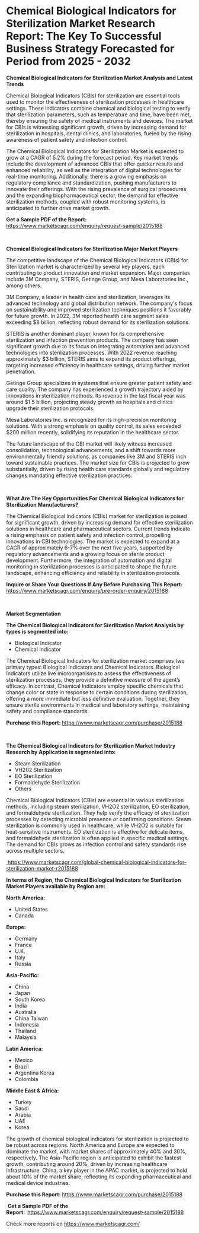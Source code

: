 <p><h1>Chemical Biological Indicators for Sterilization Market Research Report: The Key To Successful Business Strategy Forecasted for Period from 2025 - 2032</h1></p><p><strong>Chemical Biological Indicators for Sterilization Market Analysis and Latest Trends</strong></p>
<p><p>Chemical Biological Indicators (CBIs) for sterilization are essential tools used to monitor the effectiveness of sterilization processes in healthcare settings. These indicators combine chemical and biological testing to verify that sterilization parameters, such as temperature and time, have been met, thereby ensuring the safety of medical instruments and devices. The market for CBIs is witnessing significant growth, driven by increasing demand for sterilization in hospitals, dental clinics, and laboratories, fueled by the rising awareness of patient safety and infection control.</p><p>The Chemical Biological Indicators for Sterilization Market is expected to grow at a CAGR of 5.2% during the forecast period. Key market trends include the development of advanced CBIs that offer quicker results and enhanced reliability, as well as the integration of digital technologies for real-time monitoring. Additionally, there is a growing emphasis on regulatory compliance and standardization, pushing manufacturers to innovate their offerings. With the rising prevalence of surgical procedures and the expanding biopharmaceutical sector, the demand for effective sterilization methods, coupled with robust monitoring systems, is anticipated to further drive market growth.</p></p>
<p><strong>Get a Sample PDF of the Report:&nbsp;</strong> <a href="https://www.marketscagr.com/enquiry/request-sample/2015188?utm_campaign=1995&utm_medium=2&utm_source=Github&utm_content=ia&utm_term=17012025&utm_id=chemical-biological-indicators-for-sterilization">https://www.marketscagr.com/enquiry/request-sample/2015188</a></p>
<p>&nbsp;</p>
<p><strong>Chemical Biological Indicators for Sterilization Major Market Players</strong></p>
<p><p>The competitive landscape of the Chemical Biological Indicators (CBIs) for Sterilization market is characterized by several key players, each contributing to product innovation and market expansion. Major companies include 3M Company, STERIS, Getinge Group, and Mesa Laboratories Inc., among others.</p><p>3M Company, a leader in health care and sterilization, leverages its advanced technology and global distribution network. The company's focus on sustainability and improved sterilization techniques positions it favorably for future growth. In 2022, 3M reported health care segment sales exceeding $8 billion, reflecting robust demand for its sterilization solutions.</p><p>STERIS is another dominant player, known for its comprehensive sterilization and infection prevention products. The company has seen significant growth due to its focus on integrating automation and advanced technologies into sterilization processes. With 2022 revenue reaching approximately $3 billion, STERIS aims to expand its product offerings, targeting increased efficiency in healthcare settings, driving further market penetration.</p><p>Getinge Group specializes in systems that ensure greater patient safety and care quality. The company has experienced a growth trajectory aided by innovations in sterilization methods. Its revenue in the last fiscal year was around $1.5 billion, projecting steady growth as hospitals and clinics upgrade their sterilization protocols.</p><p>Mesa Laboratories Inc. is recognized for its high-precision monitoring solutions. With a strong emphasis on quality control, its sales exceeded $200 million recently, solidifying its reputation in the healthcare sector.</p><p>The future landscape of the CBI market will likely witness increased consolidation, technological advancements, and a shift towards more environmentally friendly solutions, as companies like 3M and STERIS inch toward sustainable practices. The market size for CBIs is projected to grow substantially, driven by rising health care standards globally and regulatory changes mandating effective sterilization practices.</p></p>
<p>&nbsp;</p>
<p><strong>What Are The Key Opportunities For Chemical Biological Indicators for Sterilization Manufacturers?</strong></p>
<p><p>The Chemical Biological Indicators (CBIs) market for sterilization is poised for significant growth, driven by increasing demand for effective sterilization solutions in healthcare and pharmaceutical sectors. Current trends indicate a rising emphasis on patient safety and infection control, propelling innovations in CBI technologies. The market is expected to expand at a CAGR of approximately 6-7% over the next five years, supported by regulatory advancements and a growing focus on sterile product development. Furthermore, the integration of automation and digital monitoring in sterilization processes is anticipated to shape the future landscape, enhancing efficiency and reliability in sterilization protocols.</p></p>
<p><strong>Inquire or Share Your Questions If Any Before Purchasing This Report:</strong> <a href="https://www.marketscagr.com/enquiry/pre-order-enquiry/2015188?utm_campaign=1995&utm_medium=2&utm_source=Github&utm_content=ia&utm_term=17012025&utm_id=chemical-biological-indicators-for-sterilization">https://www.marketscagr.com/enquiry/pre-order-enquiry/2015188</a></p>
<p>&nbsp;</p>
<p><strong>Market Segmentation</strong></p>
<p><strong>The Chemical Biological Indicators for Sterilization Market Analysis by types is segmented into:</strong></p>
<p><ul><li>Biological Indicator</li><li>Chemical Indicator</li></ul></p>
<p><p>The Chemical Biological Indicators for sterilization market comprises two primary types: Biological Indicators and Chemical Indicators. Biological Indicators utilize live microorganisms to assess the effectiveness of sterilization processes; they provide a definitive measure of the agent’s efficacy. In contrast, Chemical Indicators employ specific chemicals that change color or state in response to certain conditions during sterilization, offering a more immediate but less definitive evaluation. Together, they ensure sterile environments in medical and laboratory settings, maintaining safety and compliance standards.</p></p>
<p><strong>Purchase this Report:&nbsp;</strong><a href="https://www.marketscagr.com/purchase/2015188?utm_campaign=1995&utm_medium=2&utm_source=Github&utm_content=ia&utm_term=17012025&utm_id=chemical-biological-indicators-for-sterilization">https://www.marketscagr.com/purchase/2015188</a></p>
<p>&nbsp;</p>
<p><strong>The Chemical Biological Indicators for Sterilization Market Industry Research by Application is segmented into:</strong></p>
<p><ul><li>Steam Sterilization</li><li>VH202 Sterilization</li><li>EO Sterilization</li><li>Formaldehyde Sterilization</li><li>Others</li></ul></p>
<p><p>Chemical Biological Indicators (CBIs) are essential in various sterilization methods, including steam sterilization, VH2O2 sterilization, EO sterilization, and formaldehyde sterilization. They help verify the efficacy of sterilization processes by detecting microbial presence or confirming conditions. Steam sterilization is commonly used in healthcare, while VH2O2 is suitable for heat-sensitive instruments. EO sterilization is effective for delicate items, and formaldehyde sterilization is often applied in specific medical settings. The demand for CBIs grows as infection control and safety standards rise across multiple sectors.</p></p>
<p><a href="https://www.marketscagr.com/global-chemical-biological-indicators-for-sterilization-market-r2015188?utm_campaign=1995&utm_medium=2&utm_source=Github&utm_content=ia&utm_term=17012025&utm_id=chemical-biological-indicators-for-sterilization">&nbsp;https://www.marketscagr.com/global-chemical-biological-indicators-for-sterilization-market-r2015188</a></p>
<p><strong>In terms of Region, the Chemical Biological Indicators for Sterilization Market Players available by Region are:</strong></p>
<p>
    <p> <strong> North America: </strong>
        <ul>
            <li>United States</li>
            <li>Canada</li>
        </ul>
        </p> 
    <p> <strong> Europe: </strong>
        <ul>
            <li>Germany</li>
            <li>France</li>
            <li>U.K.</li>
            <li>Italy</li>
            <li>Russia</li>
        </ul>
        </p> 
    <p> <strong> Asia-Pacific: </strong>
        <ul>
            <li>China</li>
            <li>Japan</li>
            <li>South Korea</li>
            <li>India</li>
            <li>Australia</li>
            <li>China Taiwan</li>
            <li>Indonesia</li>
            <li>Thailand</li>
            <li>Malaysia</li>
        </ul>
        </p> 
    <p> <strong> Latin America: </strong>
        <ul>
            <li>Mexico</li>
            <li>Brazil</li>
            <li>Argentina Korea</li>
            <li>Colombia</li>
        </ul>
        </p> 
    <p> <strong> Middle East & Africa: </strong>
        <ul>
            <li>Turkey</li>
            <li>Saudi</li>
            <li>Arabia</li>
            <li>UAE</li>
            <li>Korea</li>
        </ul>
    </p>
    </p>
<p><p>The growth of chemical biological indicators for sterilization is projected to be robust across regions. North America and Europe are expected to dominate the market, with market shares of approximately 40% and 30%, respectively. The Asia-Pacific region is anticipated to exhibit the fastest growth, contributing around 20%, driven by increasing healthcare infrastructure. China, a key player in the APAC market, is projected to hold about 10% of the market share, reflecting its expanding pharmaceutical and medical device industries.</p></p>
<p><strong>Purchase this Report: </strong><a href="https://www.marketscagr.com/purchase/2015188?utm_campaign=1995&utm_medium=2&utm_source=Github&utm_content=ia&utm_term=17012025&utm_id=chemical-biological-indicators-for-sterilization">https://www.marketscagr.com/purchase/2015188</a></p>
<p>&nbsp;<strong>Get a Sample PDF of the Report:&nbsp;&nbsp;</strong><a href="https://www.marketscagr.com/enquiry/request-sample/2015188?utm_campaign=1995&utm_medium=2&utm_source=Github&utm_content=ia&utm_term=17012025&utm_id=chemical-biological-indicators-for-sterilization">https://www.marketscagr.com/enquiry/request-sample/2015188</a></p>
<p><strong></strong></p>
<p>Check more reports on <a href="https://www.marketscagr.com/?utm_campaign=1995&utm_medium=2&utm_source=Github&utm_content=ia&utm_term=17012025&utm_id=chemical-biological-indicators-for-sterilization">https://www.marketscagr.com/</a></p>